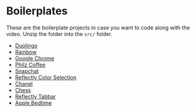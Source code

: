 # Boilerplates

These are the boilerplate projects in case you want to code along with the video.
Unzip the folder into the `src/` folder.

* [Duolingo](./Duolingo.zip)
* [Rainbow](./Rainbow.zip)
* [Google Chrome](./Chrome.zip)
* [Philz Coffee](./PhilzCoffee.zip)
* [Snapchat](./Snapchat.zip)
* [Reflectly Color Selection](./Reflectly.zip)
* [Chanel](./Chanel.zip)
* [Chess](./Chess.zip)
* [Reflectly Tabbar](./Reflectly-Tabbar.zip)
* [Apple Bedtime](./Bedtime.zip)